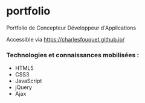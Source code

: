 # portfolio
Portfolio de Concepteur Développeur d'Applications

Accessible via https://charlesfouquet.github.io/

<h3>Technologies et connaissances mobilisées :</h3>

- HTML5
- CSS3
- JavaScript
- jQuery
- Ajax
